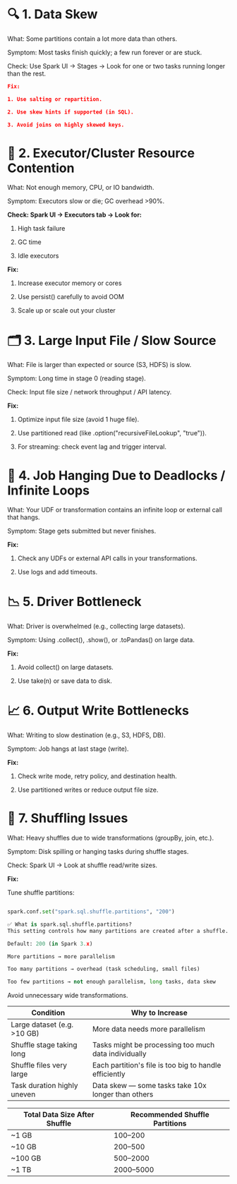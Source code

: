 

# 🔍 1. Data Skew
What: Some partitions contain a lot more data than others.

Symptom: Most tasks finish quickly; a few run forever or are stuck.

Check: Use Spark UI → Stages → Look for one or two tasks running longer than the rest.

```json
Fix:

1. Use salting or repartition.

2. Use skew hints if supported (in SQL).

3. Avoid joins on highly skewed keys.
```

# 🔧 2. Executor/Cluster Resource Contention
What: Not enough memory, CPU, or IO bandwidth.

Symptom: Executors slow or die; GC overhead >90%.

**Check: Spark UI → Executors tab → Look for:**

1. High task failure

2. GC time

3. Idle executors

**Fix:**

1. Increase executor memory or cores

2. Use persist() carefully to avoid OOM

3. Scale up or scale out your cluster


# 🗂️ 3. Large Input File / Slow Source
What: File is larger than expected or source (S3, HDFS) is slow.

Symptom: Long time in stage 0 (reading stage).

Check: Input file size / network throughput / API latency.

**Fix:**

1. Optimize input file size (avoid 1 huge file).

2. Use partitioned read (like .option("recursiveFileLookup", "true")).

3. For streaming: check event lag and trigger interval.

# 🚧 4. Job Hanging Due to Deadlocks / Infinite Loops
What: Your UDF or transformation contains an infinite loop or external call that hangs.

Symptom: Stage gets submitted but never finishes.

**Fix:**

1. Check any UDFs or external API calls in your transformations.

2. Use logs and add timeouts.

# 📉 5. Driver Bottleneck
What: Driver is overwhelmed (e.g., collecting large datasets).

Symptom: Using .collect(), .show(), or .toPandas() on large data.

**Fix:**

1. Avoid collect() on large datasets.

2. Use take(n) or save data to disk.

# 📈 6. Output Write Bottlenecks
What: Writing to slow destination (e.g., S3, HDFS, DB).

Symptom: Job hangs at last stage (write).

**Fix:**

1. Check write mode, retry policy, and destination health.

2. Use partitioned writes or reduce output file size.


# 🔁 7. Shuffling Issues
What: Heavy shuffles due to wide transformations (groupBy, join, etc.).

Symptom: Disk spilling or hanging tasks during shuffle stages.

Check: Spark UI → Look at shuffle read/write sizes.

**Fix:**

Tune shuffle partitions:

```python

spark.conf.set("spark.sql.shuffle.partitions", "200")

✅ What is spark.sql.shuffle.partitions?
This setting controls how many partitions are created after a shuffle.

Default: 200 (in Spark 3.x)

More partitions → more parallelism

Too many partitions → overhead (task scheduling, small files)

Too few partitions → not enough parallelism, long tasks, data skew

```
Avoid unnecessary wide transformations.


| Condition                      | Why to Increase                                           |
|-------------------------------|-----------------------------------------------------------|
| Large dataset (e.g. >10 GB)   | More data needs more parallelism                          |
| Shuffle stage taking long     | Tasks might be processing too much data individually      |
| Shuffle files very large      | Each partition's file is too big to handle efficiently    |
| Task duration highly uneven   | Data skew — some tasks take 10x longer than others        |



| Total Data Size After Shuffle | Recommended Shuffle Partitions |
|-------------------------------|-------------------------------|
| ~1 GB                         | 100–200                       |
| ~10 GB                        | 200–500                       |
| ~100 GB                       | 500–2000                      |
| ~1 TB                         | 2000–5000                     |

